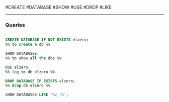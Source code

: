 #CREATE #DATABASE #SHOW #USE #DROP #LIKE
- - -

### Queries

```sql

CREATE DATABASE IF NOT EXISTS elzero;
%% to create a db %%

SHOW DATABASES;
%% to show all the dbs %%

USE elzero;
%% log to db elzero %%

DROP DATABASE IF EXISTS elzero;
%% drop db elzero %%

SHOW DATABASES LIKE '%z_r%';

```
